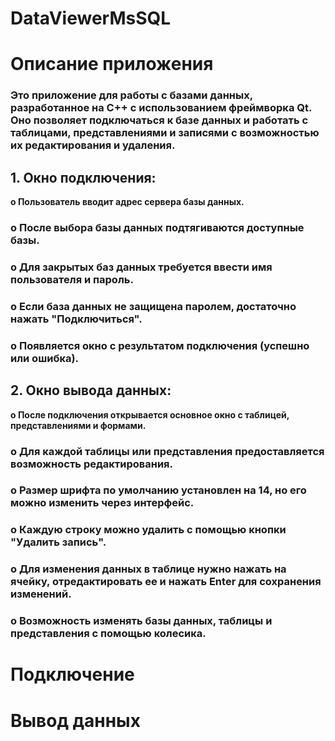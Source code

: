 # DataViewerMsSQL
<h1><b>Описание приложения</b></h1>

<h3><b>Это приложение для работы с базами данных, разработанное на C++ с использованием фреймворка Qt. Оно позволяет подключаться к базе данных и работать с таблицами, представлениями и записями с возможностью их редактирования и удаления.</b></h3>

<h2><b>1.	Окно подключения:</b></h2
                                 
<h3><b>o	Пользователь вводит адрес сервера базы данных.</b></h3>
<h3><b>o	После выбора базы данных подтягиваются доступные базы.</b></h3>
<h3><b>o	Для закрытых баз данных требуется ввести имя пользователя и пароль.</b></h3>
<h3><b>o	Если база данных не защищена паролем, достаточно нажать "Подключиться".</b></h3>
<h3><b>o	Появляется окно с результатом подключения (успешно или ошибка).</b></h3>

<h2><b>2.	Окно вывода данных:</b></h2
                                                                      
<h3><b>o	После подключения открывается основное окно с таблицей, представлениями и формами.</b></h3>
<h3><b>o	Для каждой таблицы или представления предоставляется возможность редактирования.</b></h3>
<h3><b>o	Размер шрифта по умолчанию установлен на 14, но его можно изменить через интерфейс.</b></h3>
<h3><b>o	Каждую строку можно удалить с помощью кнопки "Удалить запись".</b></h3>
<h3><b>o	Для изменения данных в таблице нужно нажать на ячейку, отредактировать ее и нажать Enter для сохранения изменений.</b></h3>
<h3><b>o	Возможность изменять базы данных, таблицы и представления с помощью колесика.</b></h3>


<h1><b>Подключение</b></h1>



<h1><b>Вывод данных</b></h1>
